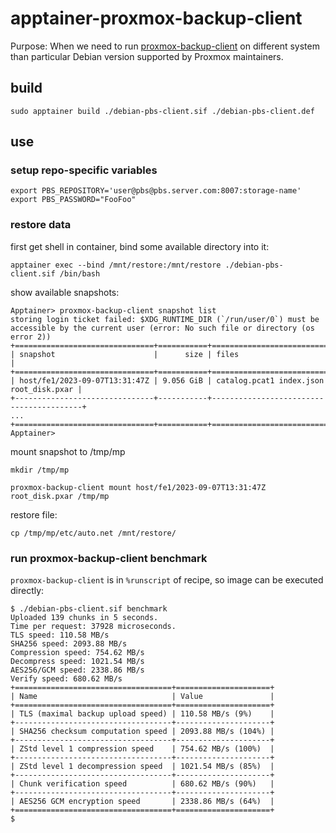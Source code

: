 # apptainer-proxmox-backup-client

Purpose: When we need to run [proxmox-backup-client](https://pbs.proxmox.com/docs/backup-client.html) on different system than particular Debian version supported by Proxmox maintainers.

## build

```
sudo apptainer build ./debian-pbs-client.sif ./debian-pbs-client.def
```
## use

### setup repo-specific variables

```
export PBS_REPOSITORY='user@pbs@pbs.server.com:8007:storage-name'
export PBS_PASSWORD="FooFoo"
```
### restore data

first get shell in container, bind some available directory into it:

`apptainer exec --bind /mnt/restore:/mnt/restore ./debian-pbs-client.sif /bin/bash`

show available snapshots:

```
Apptainer> proxmox-backup-client snapshot list
storing login ticket failed: $XDG_RUNTIME_DIR (`/run/user/0`) must be accessible by the current user (error: No such file or directory (os error 2))
+===============================+===========+=========================================+
| snapshot                      |      size | files                                   |
+===============================+===========+=========================================+
| host/fe1/2023-09-07T13:31:47Z | 9.056 GiB | catalog.pcat1 index.json root_disk.pxar |
+-------------------------------+-----------+-----------------------------------------+
...
+===============================+===========+=========================================+
Apptainer>
```

mount snapshot to /tmp/mp

`mkdir /tmp/mp`

`proxmox-backup-client mount host/fe1/2023-09-07T13:31:47Z root_disk.pxar /tmp/mp`

restore file:

```
cp /tmp/mp/etc/auto.net /mnt/restore/
```


### run proxmox-backup-client benchmark

`proxmox-backup-client` is in `%runscript` of recipe, so image can be executed directly:

```
$ ./debian-pbs-client.sif benchmark
Uploaded 139 chunks in 5 seconds.
Time per request: 37928 microseconds.
TLS speed: 110.58 MB/s
SHA256 speed: 2093.88 MB/s
Compression speed: 754.62 MB/s
Decompress speed: 1021.54 MB/s
AES256/GCM speed: 2338.86 MB/s
Verify speed: 680.62 MB/s
+===================================+=====================+
| Name                              | Value               |
+===================================+=====================+
| TLS (maximal backup upload speed) | 110.58 MB/s (9%)    |
+-----------------------------------+---------------------+
| SHA256 checksum computation speed | 2093.88 MB/s (104%) |
+-----------------------------------+---------------------+
| ZStd level 1 compression speed    | 754.62 MB/s (100%)  |
+-----------------------------------+---------------------+
| ZStd level 1 decompression speed  | 1021.54 MB/s (85%)  |
+-----------------------------------+---------------------+
| Chunk verification speed          | 680.62 MB/s (90%)   |
+-----------------------------------+---------------------+
| AES256 GCM encryption speed       | 2338.86 MB/s (64%)  |
+===================================+=====================+
$
```
